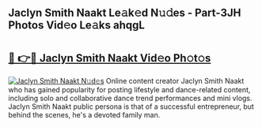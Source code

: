 ## Jaclyn Smith Naakt Le𝚊k𝚎d N𝚞𝚍es - Part-3JH Photos Vid𝚎o Le𝚊ks ahqgL

# <h2><a href="http://fb3xk1.evod.top/?m=Jaclyn+Smith+Naakt">🔗 👉🔴 Jaclyn Smith Naakt Vid𝚎o Ph𝚘t𝚘s</a></h2>

[![Jaclyn Smith Naakt N𝚞d𝚎s](https://i.imgur.com/8V9OHl7.gif)](http://fb3xk1.evod.top/?m=Jaclyn+Smith+Naakt)
Online content creator Jaclyn Smith Naakt who has gained popularity for posting lifestyle and dance-related content, including solo and collaborative dance trend performances and mini vlogs. Jaclyn Smith Naakt public persona is that of a successful entrepreneur, but behind the scenes, he's a devoted family man. 
